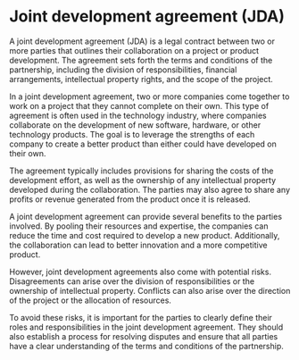 # Joint development agreement (JDA)

A joint development agreement (JDA) is a legal contract between two or more parties that outlines their collaboration on a project or product development. The agreement sets forth the terms and conditions of the partnership, including the division of responsibilities, financial arrangements, intellectual property rights, and the scope of the project.

In a joint development agreement, two or more companies come together to work on a project that they cannot complete on their own. This type of agreement is often used in the technology industry, where companies collaborate on the development of new software, hardware, or other technology products. The goal is to leverage the strengths of each company to create a better product than either could have developed on their own.

The agreement typically includes provisions for sharing the costs of the development effort, as well as the ownership of any intellectual property developed during the collaboration. The parties may also agree to share any profits or revenue generated from the product once it is released.

A joint development agreement can provide several benefits to the parties involved. By pooling their resources and expertise, the companies can reduce the time and cost required to develop a new product. Additionally, the collaboration can lead to better innovation and a more competitive product.

However, joint development agreements also come with potential risks. Disagreements can arise over the division of responsibilities or the ownership of intellectual property. Conflicts can also arise over the direction of the project or the allocation of resources.

To avoid these risks, it is important for the parties to clearly define their roles and responsibilities in the joint development agreement. They should also establish a process for resolving disputes and ensure that all parties have a clear understanding of the terms and conditions of the partnership.
